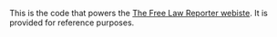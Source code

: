 This is the code that powers the [The Free Law Reporter webiste](http://www.freelawreporter.org/). It is provided for
reference purposes.